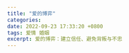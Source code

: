 ```yaml
---
title: "爱的博弈"
categories: 
date: 2022-09-23 17:33:20 +0800
tags: 爱情 婚姻
excerpt: 爱的博弈：建立信任、避免背叛与不忠
---
```


